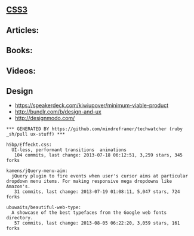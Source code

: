 ## [CSS3](http://clojure.org/)


## Articles:

## Books:

## Videos:

## Design 
  - https://speakerdeck.com/kiwiupover/minimum-viable-product 
  - http://bundlr.com/b/design-and-ux
  - http://designmodo.com/


<!-- PROJECTS_LIST_START -->
    *** GENERATED BY https://github.com/mindreframer/techwatcher (ruby _sh/pull ux-stuff) *** 

    h5bp/Effeckt.css:
      UI-less, performant transitions  animations
       104 commits, last change: 2013-07-18 06:12:51, 3,259 stars, 345 forks

    kamens/jQuery-menu-aim:
      jQuery plugin to fire events when user's cursor aims at particular dropdown menu items. For making responsive mega dropdowns like Amazon's.
       31 commits, last change: 2013-07-19 01:08:11, 5,047 stars, 724 forks

    ubuwaits/beautiful-web-type:
      A showcase of the best typefaces from the Google web fonts directory.
       57 commits, last change: 2013-08-05 06:22:20, 3,059 stars, 161 forks
<!-- PROJECTS_LIST_END -->

